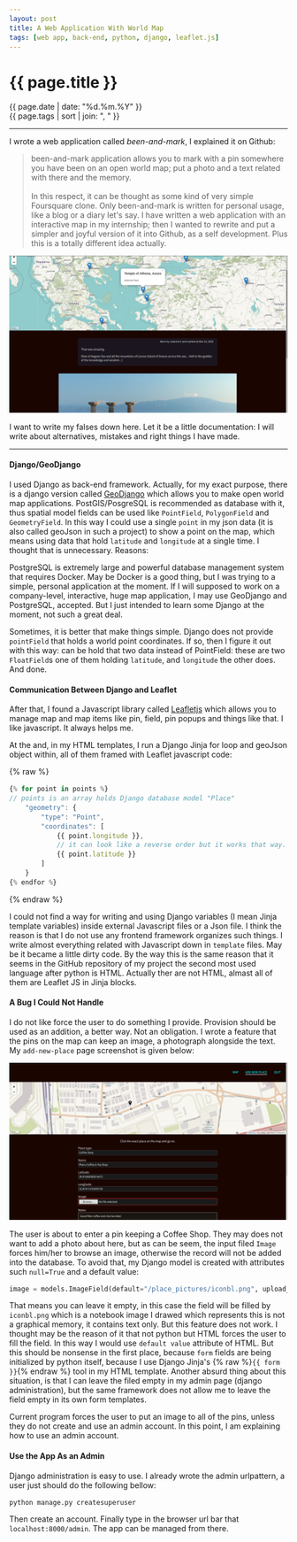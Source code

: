 ```yaml
---
layout: post
title: A Web Application With World Map
tags: [web app, back-end, python, django, leaflet.js]
---
```


# {{ page.title }}

<div class="post_date">{{ page.date | date: "%d.%m.%Y" }}</div>
<div class="post_tags">{{ page.tags | sort | join: ", " }}</div>

***

I wrote a web application called *been-and-mark*, I explained it on Github:

> been-and-mark application allows you to mark with a pin somewhere you have been on an open world map; put a photo and a text related with there and the memory. <br><br>In this respect, it can be thought as some kind of very simple Foursquare clone. Only been-and-mark is written for personal usage, like a blog or a diary let's say. I have written a web application with an interactive map in my internship; then I wanted to rewrite and put a simpler and joyful version of it into Github, as a self development. Plus this is a totally different idea actually.

![](https://raw.githubusercontent.com/cademirci/been-and-mark/master/screenshots/map.png)

I want to write my falses down here. Let it be a little documentation: I will write about alternatives, mistakes and right things I have made.

***

#### Django/GeoDjango

I used Django as back-end framework. Actually, for my exact purpose, there is a django version called [GeoDjango](https://realpython.com/location-based-app-with-geodjango-tutorial/) which allows you to make open world map applications. PostGIS/PosgreSQL is recommended as database with it, thus spatial model fields can be used like `PointField`, `PolygonField` and `GeometryField`. In this way I could use a single `point` in my json data (it is also called geoJson in such a project) to show a point on the map, which means using data that hold `latitude` and `longitude` at a single time. I thought that is unnecessary. Reasons:

PostgreSQL is extremely large and powerful database management system that requires Docker. May be Docker is a good thing, but I was trying to a simple, personal application at the moment. If I will supposed to work on a company-level, interactive, huge map application, I may use GeoDjango and PostgreSQL, accepted. But I just intended to learn some Django at the moment, not such a great deal.

Sometimes, it is better that make things simple. Django does not provide `pointField` that holds a world point coordinates. If so, then I figure it out with this way: can be hold that two data instead of PointField: these are two `FloatField`s one of them holding `latitude`, and `longitude` the other does. And done.

#### Communication Between Django and Leaflet

After that, I found a Javascript library called [Leafletjs](https://leafletjs.com/) which allows you to manage map and map items like pin, field, pin popups and things like that. I like javascript. It always helps me.

At the and, in my HTML templates, I run a Django Jinja for loop and geoJson object within, all of them framed with Leaflet javascript code:

{% raw %}
```javascript
{% for point in points %}
// points is an array holds Django database model "Place"
    "geometry": {
        "type": "Point",
        "coordinates": [
            {{ point.longitude }},
            // it can look like a reverse order but it works that way.
            {{ point.latitude }}
        ]
    }
{% endfor %}
```
{% endraw %}

I could not find a way for writing and using Django variables (I mean Jinja template variables) inside external Javascript files or a Json file. I think the reason is that I do not use any frontend framework organizes such things. I write almost everything related with Javascript down in `template` files. May be it became a little dirty code. By the way this is the same reason that it seems in the GitHub repository of my project the second most used language after python is HTML. Actually ther are not HTML, almast all of them are Leaflet JS in Jinja blocks.

#### A Bug I Could Not Handle

I do not like force the user to do something I provide. Provision should be used as an addition, a better way. Not an obligation. I wrote a feature that the pins on the map can keep an image, a photograph alongside the text. My `add-new-place` page screenshot is given below:

![](https://raw.githubusercontent.com/cademirci/been-and-mark/master/screenshots/add-new-place.png)

The user is about to enter a pin keeping a Coffee Shop. They may does not want to add a photo about here, but as can be seem, the input filed `Image` forces him/her to browse an image, otherwise the record will not be added into the database. To avoid that, my Django model is created with attributes such `null=True` and a default value:

```python
image = models.ImageField(default="/place_pictures/iconbl.png", upload_to="place_pictures", null=True)
```

That means you can leave it empty, in this case the field will be filled by `iconbl.png` which is a notebook image I drawed which represents this is not a graphical memory, it contains text only. But this feature does not work. I thought may be the reason of it that not python but HTML forces the user to fill the field. In this way I would use `default value` attribute of HTML. But this should be nonsense in the first place, because `form` fields are being initialized by python itself, because I use Django Jinja's {% raw %}`{{ form }}`{% endraw %} tool in my HTML template. Another absurd thing about this situation, is that I can leave the filed empty in my admin page (django administration), but the same framework does not allow me to leave the field empty in its own form templates.

Current program forces the user to put an image to all of the pins, unless they do not create and use an admin account. In this point, I am explaining how to use an admin account.

#### Use the App As an Admin

Django administration is easy to use. I already wrote the admin urlpattern, a user just should do the following bellow:

```terminal
python manage.py createsuperuser
```

Then create an account. Finally type in the browser url bar that `localhost:8000/admin`. The app can be managed from there.
